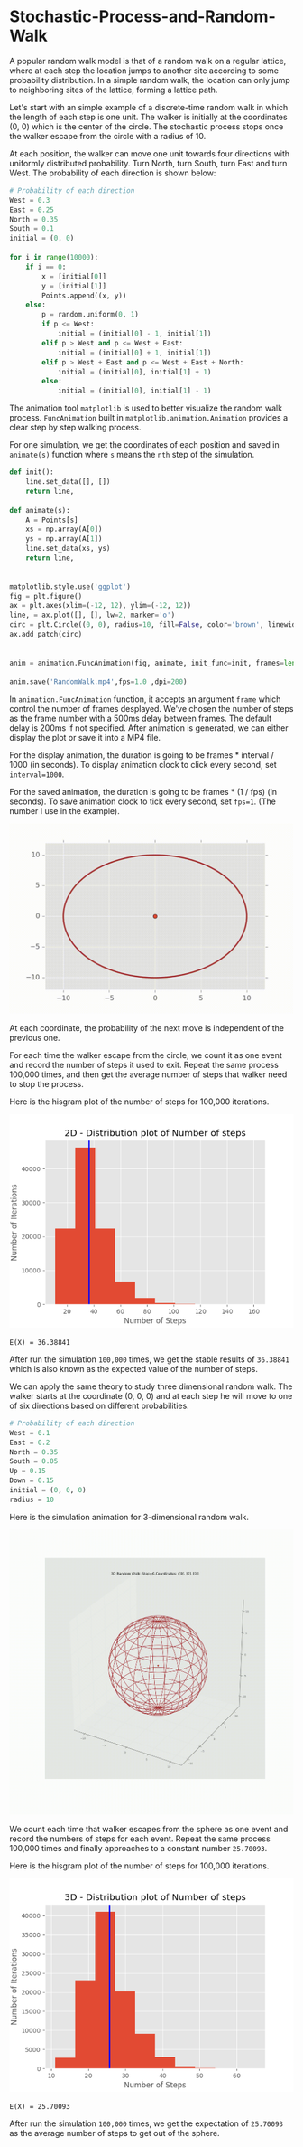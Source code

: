 # Stochastic-Process-and-Random-Walk

A popular random walk model is that of a random walk on a regular lattice, where at each step the location jumps to another site according to some probability distribution. In a simple random walk, the location can only jump to neighboring sites of the lattice, forming a lattice path. 

Let's start with an simple example of a discrete-time random walk in which the length of each step is one unit. The walker is initially at the coordinates (0, 0) which is the center of the circle. The stochastic process stops once the walker escape from the circle with a radius of 10. 

At each position, the walker can move one unit towards four directions with uniformly distributed probability. Turn North, turn South, turn East and turn West. The probability of each direction is shown below: 

``` Python
# Probability of each direction
West = 0.3
East = 0.25
North = 0.35
South = 0.1
initial = (0, 0)

for i in range(10000):
    if i == 0:
        x = [initial[0]]
        y = [initial[1]]
        Points.append((x, y))
    else:
        p = random.uniform(0, 1)
        if p <= West:
            initial = (initial[0] - 1, initial[1])
        elif p > West and p <= West + East:
            initial = (initial[0] + 1, initial[1])
        elif p > West + East and p <= West + East + North:
            initial = (initial[0], initial[1] + 1)
        else:
            initial = (initial[0], initial[1] - 1)            
```

The animation tool ```matplotlib``` is used to better visualize the random walk process. ```FuncAnimation``` built in ```matplotlib.animation.Animation``` provides a clear step by step walking process. 

For one simulation, we get the coordinates of each position and saved in ```animate(s)``` function where ```s``` means the ```nth``` step of the simulation. 

``` Python
def init():
    line.set_data([], [])
    return line,

def animate(s):
    A = Points[s]
    xs = np.array(A[0])
    ys = np.array(A[1])
    line.set_data(xs, ys)
    return line,


matplotlib.style.use('ggplot')
fig = plt.figure()
ax = plt.axes(xlim=(-12, 12), ylim=(-12, 12))
line, = ax.plot([], [], lw=2, marker='o')
circ = plt.Circle((0, 0), radius=10, fill=False, color='brown', linewidth=2)  # Draw a circle centered in (0, 0) with a radius of 10. 
ax.add_patch(circ)


anim = animation.FuncAnimation(fig, animate, init_func=init, frames=len(Points), interval=500, blit=True)

anim.save('RandomWalk.mp4',fps=1.0 ,dpi=200)
```
In ```animation.FuncAnimation``` function, it accepts an argument ```frame``` which control the number of frames desplayed. We've chosen the number of steps as the frame number with a 500ms delay between frames. The default delay is 200ms if not specified. After animation is generated, we can either display the plot or save it into a MP4 file.

For the display animation, the duration is going to be frames * interval / 1000 (in seconds). 
To display animation clock to click every second, set ```interval=1000```.

For the saved animation, the duration is going to be frames * (1 / fps) (in seconds). 
To save animation clock to tick every second, set ```fps=1```. (The number I use in the example).

![](https://github.com/jqsheng94/Stochastic-Process-and-Random-Walk/blob/master/RandomWalk.gif)

At each coordinate, the probability of the next move is independent of the previous one. 

For each time the walker escape from the circle, we count it as one event and record the number of steps it used to exit. Repeat the same process 100,000 times, and then get the average number of steps that walker need to stop the process.


Here is the hisgram plot of the number of steps for 100,000 iterations.

![](https://github.com/jqsheng94/Stochastic-Process-and-Random-Walk/blob/master/2d%20hist%20plot.png)

```
E(X) = 36.38841
```

After run the simulation ```100,000``` times, we get the stable results of ```36.38841``` which is also known as the expected value of the number of steps. 

We can apply the same theory to study three dimensional random walk. The walker starts at the coordinate (0, 0, 0) and at each step he will move to one of six directions based on different probabilities. 

``` Python
# Probability of each direction
West = 0.1
East = 0.2
North = 0.35
South = 0.05
Up = 0.15
Down = 0.15
initial = (0, 0, 0)
radius = 10
```

Here is the simulation animation for 3-dimensional random walk. 

![](https://github.com/jqsheng94/Stochastic-Process-and-Random-Walk/blob/master/3DRandomWalk2.gif)

We count each time that walker escapes from the sphere as one event and record the numbers of steps for each event. Repeat the same process 100,000 times and finally approaches to a constant number ```25.70093```.

Here is the hisgram plot of the number of steps for 100,000 iterations.

![](https://github.com/jqsheng94/Stochastic-Process-and-Random-Walk/blob/master/3d%20hist%20plot.png)

```
E(X) = 25.70093
```
After run the simulation ```100,000``` times, we get the expectation of  ```25.70093``` as the average number of steps to get out of the sphere. 


